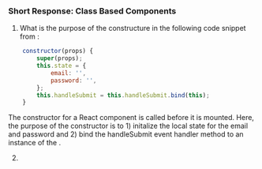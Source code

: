 ### Short Response: Class Based Components

1. What is the purpose of the constructure in the following code snippet from <ClassBasedForm/>:

```javascript
    constructor(props) {
        super(props);
        this.state = {
            email: '',
            password: '',
        };
        this.handleSubmit = this.handleSubmit.bind(this);
    }
```

The constructor for a React component is called before it is mounted. Here, the purpose of the constructor is to 1) initalize the local state for the email and password and 2) bind the handleSubmit event handler method to an instance of the <ClassBasedForm/>.

2.
